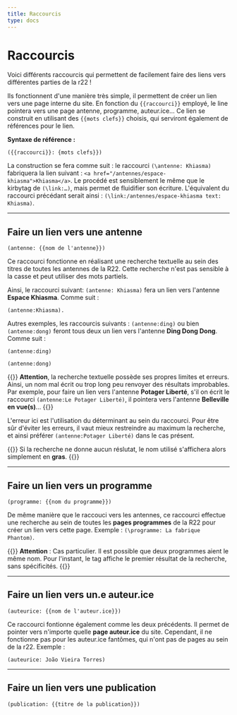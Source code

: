 ```yaml
---
title: Raccourcis
type: docs
---
```


# Raccourcis

Voici différents raccourcis qui permettent de facilement faire des liens vers différentes parties de la r22 !

Ils fonctionnent d'une manière très simple, il permettent de créer un lien vers une page interne du site. En fonction du `{{raccourci}}` employé, le line pointera vers une page antenne, programme, auteur.ice… Ce lien se construit en utilisant des `{{mots clefs}}` choisis, qui serviront également de références pour le lien.

**Syntaxe de référence :**
```
({{raccourci}}: {mots clefs}})
```

La construction se fera comme suit : le raccourci `(\antenne: Khiasma)` fabriquera la lien suivant : `<a href="/antennes/espace-khiasma">Khiasma</a>`.  Le procédé est sensiblement le même que le kirbytag de `(\link:…)`, mais permet de fluidifier son écriture. L'équivalent du raccourci précédant serait ainsi : `(\link:/antennes/espace-khiasma text: Khiasma)`.

****

## Faire un lien vers une antenne
```
(antenne: {{nom de l'antenne}})
```
Ce raccourci fonctionne en réalisant une recherche textuelle au sein des titres de toutes les antennes de la R22. Cette recherche n'est pas sensible à la casse et peut utiliser des mots partiels.

Ainsi, le raccourci suivant: `(antenne: Khiasma)` fera un lien vers l'antenne **Espace Khiasma**. Comme suit :

```
(antenne:Khiasma).
```

Autres exemples, les raccourcis suivants : `(antenne:ding)` ou bien `(antenne:dong)` feront tous deux un lien vers l'antenne **Ding Dong Dong**. Comme suit :

```
(antenne:ding)

(antenne:dong)
```

{{<hint warning>}}
**Attention**, la recherche textuelle possède ses propres limites et erreurs. Ainsi, un nom mal écrit ou trop long peu renvoyer des résultats improbables. Par exemple, pour faire un lien vers l'antenne **Potager Liberté**, s'il on écrit le raccourci `(antenne:Le Potager Liberté)`, il pointera vers l'antenne **Belleville en vue(s)**…
{{</hint>}}

L'erreur ici est l'utilisation du déterminant au sein du raccourci. Pour être sûr d'éviter les erreurs, il vaut mieux restreindre au maximum la recherche, et ainsi préférer `(antenne:Potager Liberté)` dans le cas présent.

{{<hint info>}}
Si la recherche ne donne aucun réslutat, le nom utilisé s'affichera alors simplement en **gras**.
{{</hint>}}

****

## Faire un lien vers un programme

```
(programme: {{nom du programme}})
```

De même manière que le raccouci vers les antennes, ce raccourci effectue une recherche au sein de toutes les **pages programmes** de la R22 pour créer un lien vers cette page. Exemple  : `(\programme: La fabrique Phantom)`.

{{<hint warning>}}
**Attention** : Cas particulier. Il est possible que deux programmes aient le même nom. Pour l'instant, le tag affiche le premier résultat de la recherche, sans spécificités.
{{</hint>}}

****

## Faire un lien vers un.e auteur.ice

```
(auteurice: {{nom de l'auteur.ice}})
```

Ce raccourci fontionne également comme les deux précédents. Il permet de pointer vers n'importe quelle **page auteur.ice** du site. Cependant, il ne fonctionne pas pour les auteur.ice fantômes, qui n'ont pas de pages au sein de la r22. Exemple :

```
(auteurice: João Vieira Torres)
```

****

## Faire un lien vers une publication

```
(publication: {{titre de la publication}})
```

<!-- Ce raccourci fontionne également comme les deux précédents. Il permet de pointer vers n'importe quelle page auteur.ice du site. Cependant, il ne fonctionne pas pour les auteur.ice fantômes, qui n'ont pas de pages au sein de la r22. Exemple : `(\auteurice: João Vieira Torres)`. -->
